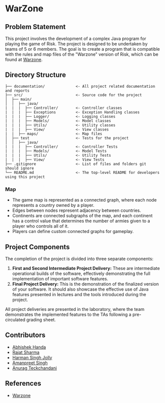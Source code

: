 # WarZone

## Problem Statement
This project involves the development of a complex Java program for playing the game of Risk. The project is designed to be undertaken by teams of 5 or 6 members. The goal is to create a program that is compatible with the rules and map files of the "Warzone" version of Risk, which can be found at [Warzone](https://www.warzone.com/).

## Directory Structure

```
├── documentation/              <- All project related documentation and reports
├── src/                        <- Source code for the project
│  ├── main/
│  │  ├── java/
|  |  |  ├── Controller/        <- Controller classes
|  |  |  ├── Exceptions         <- Exception Handling classes
|  |  |  ├── Logger/            <- Logging classes
|  |  |  ├── Models/            <- Model classes
|  |  |  ├── Utils/             <- Utility classes
|  |  |  ├── View/              <- View classes
|  |  ├── maps/                 <- Map files
│  ├── test                     <- Tests for the project
│  │  ├── java/          
|  |  |  ├── Controller/        <- Controller Tests
|  |  |  ├── Models/            <- Model Tests
|  |  |  ├── Utils/             <- Utility Tests
|  |  |  ├── View/              <- View Tests
├── .gitignore                  <- List of files and folders git should ignore
└── README.md                   <- The top-level README for developers using this project 
```
### Map
- The game map is represented as a connected graph, where each node represents a country owned by a player.
- Edges between nodes represent adjacency between countries.
- Continents are connected subgraphs of the map, and each continent has a control value that determines the number of armies given to a player who controls all of it.
- Players can define custom connected graphs for gameplay.

## Project Components
The completion of the project is divided into three separate components:
1. **First and Second Intermediate Project Delivery:** These are intermediate operational builds of the software, effectively demonstrating the full implementation of important software features.
2. **Final Project Delivery:** This is the demonstration of the finalized version of your software. It should also showcase the effective use of Java features presented in lectures and the tools introduced during the project.

All project deliveries are presented in the laboratory, where the team demonstrates the implemented features to the TAs following a pre-circulated grading sheet.

## Contributors
- [Abhishek Handa](https://github.com/abhishekhandacse)
- [Rajat Sharma](https://github.com/rajatjc)
- [Harman Singh Jolly](https://github.com/coderjolly)
- [Amanpreet Singh](https://github.com/amanpreetbatra)
- [Anurag Teckchandani](https://github.com/anurag444)

## References
- [Warzone](https://www.warzone.com/)
